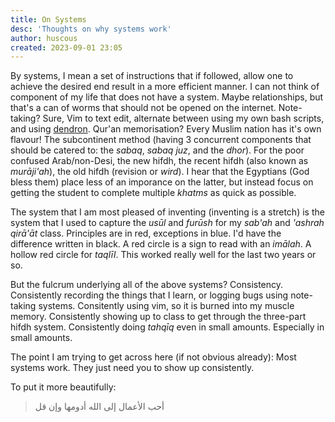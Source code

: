 ```yaml
---
title: On Systems
desc: 'Thoughts on why systems work'
author: huscous
created: 2023-09-01 23:05
---
```


By systems, I mean a set of instructions that if followed, allow one to achieve the desired end result in a more efficient manner. I can not think of component of my life that does not have a system. Maybe relationships, but that's a can of worms that should not be opened on the internet. Note-taking? Sure, Vim to text edit, alternate between using my own bash scripts, and using [dendron](htpps://www.dendron.so/). Qur\'an memorisation? Every Muslim nation has it's own flavour! The subcontinent method (having 3 concurrent components that should be catered to: the *sabaq*, *sabaq juz*, and the *dhor*). For the poor confused Arab/non-Desi, the new hifdh, the recent hifdh (also known as *murāji\'ah*), the old hifdh (revision or *wird*). I hear that the Egyptians (God bless them) place less of an imporance on the latter, but instead focus on getting the student to complete multiple *khatms* as quick as possible.

The system that I am most pleased of inventing (inventing is a stretch) is the system that I used to capture the *usūl* and *furūsh* for my *sab\'ah* and *\'ashrah* *qirā'āt* class. Principles are in red, exceptions in blue. I'd have the difference written in black. A red circle is a sign to read with an *imālah*. A hollow red circle for *taqlīl*. This worked really well for the last two years or so.

But the fulcrum underlying all of the above systems? Consistency. Consistently recording the things that I learn, or logging bugs using note-taking systems. Consitently using vim, so it is burned into my muscle memory. Consistently showing up to class to get through the three-part hifdh system. Consistently doing *tahqīq* even in small amounts. Especially in small amounts.

The point I am trying to get across here (if not obvious already): Most systems work. They just need you to show up consistently.

To put it more beautifully:

> أحب الأعمال إلى الله أدومها وإن قل
